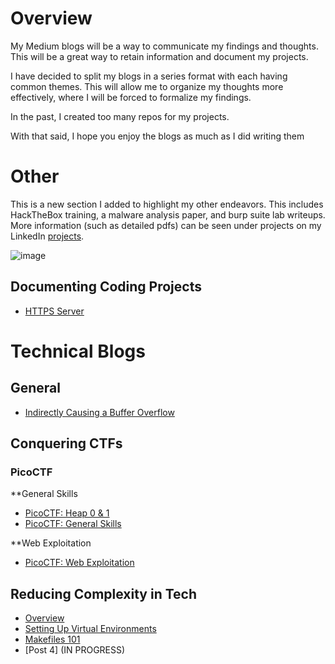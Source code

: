 # Overview

My Medium blogs will be a way to communicate my findings and thoughts. This will be a great way to retain information and document my projects. 

I have decided to split my blogs in a series format with each having common themes. This will allow me to organize my thoughts more effectively, where I will be forced to formalize my findings.

In the past, I created too many repos for my projects.

With that said, I hope you enjoy the blogs as much as I did writing them

# Other

This is a new section I added to highlight my other endeavors. This includes HackTheBox training, a malware analysis paper, and burp suite lab writeups. More information (such as detailed pdfs) can be seen under projects on my LinkedIn [projects](https://www.linkedin.com/in/daniel-yang07/details/projects/?profileId=ACoAADYmwSoBdrHrZK7rptagGMZ1uMyTnNh2qYI).

![image](https://github.com/user-attachments/assets/b0eb6a84-7293-4695-9ce6-cdb435d3a77d)

## Documenting Coding Projects
- [HTTPS Server](https://github.com/Dyang0/Secure-HTTP-Server)

# Technical Blogs

## General
- [Indirectly Causing a Buffer Overflow](https://medium.com/@dyang./indirectly-causing-a-buffer-overflow-cc643d443be0)

## Conquering CTFs

### PicoCTF

**General Skills
- [PicoCTF: Heap 0 & 1](https://medium.com/@dyang./conquering-ctfs-picoctf-heap-0-18bdf49e914f)
- [PicoCTF: General Skills](https://medium.com/@dyang./conquering-ctfs-picoctf-general-skills-b7624abb0f7a)

**Web Exploitation
- [PicoCTF: Web Exploitation](https://medium.com/@dyang./conquering-ctfs-picoctf-web-exploitation-e897e6f25fce)


## Reducing Complexity in Tech
- [Overview](https://medium.com/@dyang./reducing-complexity-in-tech-overcoming-bad-habits-1960f1802062)
- [Setting Up Virtual Environments](https://medium.com/@dyang./reducing-complexity-in-a-complex-world-virtual-environments-bc51d08f5e80)
- [Makefiles 101](https://medium.com/@dyang./reducing-complexity-in-tech-makefiles-101-01785e945246)
- [Post 4] (IN PROGRESS)

